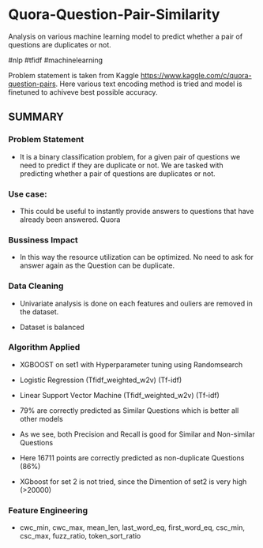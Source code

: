 # Quora-Question-Pair-Similarity

Analysis on various machine learning model to predict whether a pair of questions are duplicates or not.

#nlp #tfidf #machinelearning

Problem statement is taken from Kaggle https://www.kaggle.com/c/quora-question-pairs.
Here various text encoding method is tried and model is finetuned to achiveve best possible accuracy.



## SUMMARY


### Problem Statement

* It is a binary classification problem, for a given pair of questions we need to predict if they are duplicate or not. We are tasked with predicting whether a pair of questions are duplicates or not.

### Use case:

* This could be useful to instantly provide answers to questions that have already been answered. Quora

### Bussiness Impact

* In this way the resource utilization can be optimized. No need to ask for answer again as the Question can be duplicate.


### Data Cleaning

* Univariate analysis is done on each features and ouliers are removed in the dataset.

* Dataset is balanced


### Algorithm Applied


* XGBOOST on set1 with Hyperparameter tuning using Randomsearch

* Logistic Regression (Tfidf_weighted_w2v) (Tf-idf)

* Linear Support Vector Machine (Tfidf_weighted_w2v) (Tf-idf)

* 79% are correctly predicted as Similar Questions which is better all other models

* As we see, both Precision and Recall is good for Similar and Non-similar Questions

* Here 16711 points are correctly predicted as non-duplicate Questions (86%)

* XGboost for set 2 is not tried, since the Dimention of set2 is very high (>20000)


### Feature Engineering

* cwc_min, cwc_max, mean_len, last_word_eq, first_word_eq, csc_min, csc_max, fuzz_ratio, token_sort_ratio
